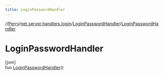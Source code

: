 ```yaml
---
title: LoginPasswordHandler
---
```

//[Perry](../../../index.html)/[net.server.handlers.login](../index.html)/[LoginPasswordHandler](index.html)/[LoginPasswordHandler](-login-password-handler.html)



# LoginPasswordHandler



[jvm]\
fun [LoginPasswordHandler](-login-password-handler.html)()




